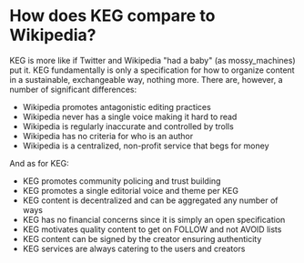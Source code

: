 # How does KEG compare to Wikipedia?

KEG is more like if Twitter and Wikipedia "had a baby" (as
mossy_machines) put it. KEG fundamentally is only a specification for
how to organize content in a sustainable, exchangeable way, nothing
more. There are, however, a number of significant differences:

* Wikipedia promotes antagonistic editing practices
* Wikipedia never has a single voice making it hard to read
* Wikipedia is regularly inaccurate and controlled by trolls
* Wikipedia has no criteria for who is an author
* Wikipedia is a centralized, non-profit service that begs for money

And as for KEG:

* KEG promotes community policing and trust building
* KEG promotes a single editorial voice and theme per KEG
* KEG content is decentralized and can be aggregated any number of ways
* KEG has no financial concerns since it is simply an open specification
* KEG motivates quality content to get on FOLLOW and not AVOID lists
* KEG content can be signed by the creator ensuring authenticity
* KEG services are always catering to the users and creators
